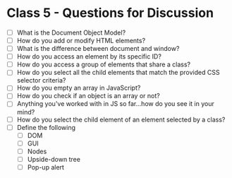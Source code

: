 # Class 5 - Questions for Discussion

- [ ] What is the Document Object Model?
- [ ] How do you add or modify HTML elements?
- [ ] What is the difference between document and window?
- [ ] How do you access an element by its specific ID?
- [ ] How do you access a group of elements that share a class?
- [ ] How do you select all the child elements that match the provided CSS selector criteria?
- [ ] How do you empty an array in JavaScript?
- [ ] How do you check if an object is an array or not?
- [ ] Anything you've worked with in JS so far...how do you see it in your mind?
- [ ] How do you select the child element of an element selected by a class?
- [ ] Define the following
    * [ ] DOM
    * [ ] GUI
    * [ ] Nodes
    * [ ] Upside-down tree
    * [ ] Pop-up alert
